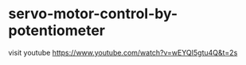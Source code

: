 # servo-motor-control-by-potentiometer
visit youtube https://www.youtube.com/watch?v=wEYQI5gtu4Q&t=2s
